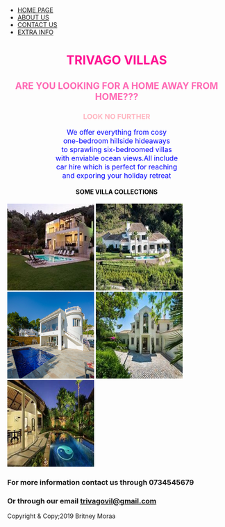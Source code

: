 <html lang="en">
<head>
    <meta charset="UTF-8">
    <title>Title</title>
    <link rel="stylesheet" href="custom.css">
</head>
<body>
<ul>
    <li><a href="Index2.html">HOME PAGE</a></li>
    <li><a href="About2.html">ABOUT US</a></li>
    <li><a href="CONTACT.html">CONTACT US</a></li>
    <li><a href="extra.html">EXTRA INFO</a></li>
</ul>
<h1 style="color: deeppink;text-align: center">TRIVAGO VILLAS</h1>
<h2 style="color:hotpink;text-align: center">ARE YOU LOOKING FOR A HOME AWAY FROM HOME???</h2>
<h3 style="color:lightpink;text-align: center">LOOK NO FURTHER</h3>
<p style="text-align: center;color: blue;font-size: medium">We offer everything from cosy <br>
    one-bedroom hillside hideaways <br>
    to sprawling six-bedroomed villas <br>
    with enviable ocean views.All include <br>
    car hire which is perfect for reaching <br>
    and exporing your holiday retreat</p>
<h4 style="text-align:center;color: black ">SOME VILLA COLLECTIONS</h4>
<body
<img style="align-items: center" height="200px" width="200px" src="images/villa2.jpg" alt="villa2">
<img style="align-items: center" height="200px" width="200px" src="images/villa3.jpg" alt="villa3">
<img style="align-items: center" height="200px" width="200px" src="images/villa4.jpg" alt="villa4">
<img style="align-items:center" width="200px" height="200px" src="images/villa7.jpg" alt="villa5">
<img  style="align-items: center" width="200px" height="200px" src="images/villa8.png" alt="villa6">
<img style="height: 200px"width="200px" src="images/villa1.jpg" alt="villa1">
<h3>For more information contact us through 0734545679</h3>
<h3>Or through our email <a href="trivagovil@gmail.com">trivagovil@gmail.com</a></h3>
<div>Copyright & Copy;2019 Britney Moraa</div>

</body>
</html>
